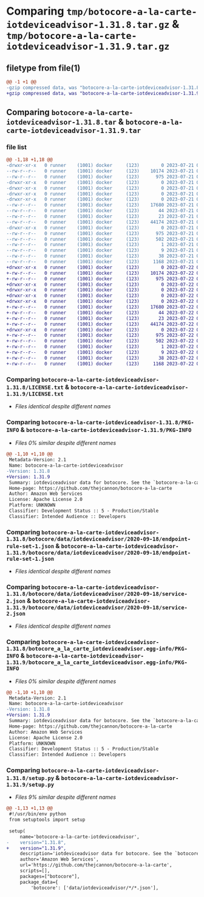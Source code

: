 # Comparing `tmp/botocore-a-la-carte-iotdeviceadvisor-1.31.8.tar.gz` & `tmp/botocore-a-la-carte-iotdeviceadvisor-1.31.9.tar.gz`

## filetype from file(1)

```diff
@@ -1 +1 @@
-gzip compressed data, was "botocore-a-la-carte-iotdeviceadvisor-1.31.8.tar", last modified: Fri Jul 21 01:21:30 2023, max compression
+gzip compressed data, was "botocore-a-la-carte-iotdeviceadvisor-1.31.9.tar", last modified: Sat Jul 22 01:20:32 2023, max compression
```

## Comparing `botocore-a-la-carte-iotdeviceadvisor-1.31.8.tar` & `botocore-a-la-carte-iotdeviceadvisor-1.31.9.tar`

### file list

```diff
@@ -1,18 +1,18 @@
-drwxr-xr-x   0 runner    (1001) docker     (123)        0 2023-07-21 01:21:30.287088 botocore-a-la-carte-iotdeviceadvisor-1.31.8/
--rw-r--r--   0 runner    (1001) docker     (123)    10174 2023-07-21 01:21:30.000000 botocore-a-la-carte-iotdeviceadvisor-1.31.8/LICENSE.txt
--rw-r--r--   0 runner    (1001) docker     (123)      975 2023-07-21 01:21:30.287088 botocore-a-la-carte-iotdeviceadvisor-1.31.8/PKG-INFO
-drwxr-xr-x   0 runner    (1001) docker     (123)        0 2023-07-21 01:21:30.287088 botocore-a-la-carte-iotdeviceadvisor-1.31.8/botocore/
-drwxr-xr-x   0 runner    (1001) docker     (123)        0 2023-07-21 01:21:30.287088 botocore-a-la-carte-iotdeviceadvisor-1.31.8/botocore/data/
-drwxr-xr-x   0 runner    (1001) docker     (123)        0 2023-07-21 01:21:30.287088 botocore-a-la-carte-iotdeviceadvisor-1.31.8/botocore/data/iotdeviceadvisor/
-drwxr-xr-x   0 runner    (1001) docker     (123)        0 2023-07-21 01:21:30.287088 botocore-a-la-carte-iotdeviceadvisor-1.31.8/botocore/data/iotdeviceadvisor/2020-09-18/
--rw-r--r--   0 runner    (1001) docker     (123)    17680 2023-07-21 01:21:06.000000 botocore-a-la-carte-iotdeviceadvisor-1.31.8/botocore/data/iotdeviceadvisor/2020-09-18/endpoint-rule-set-1.json
--rw-r--r--   0 runner    (1001) docker     (123)       44 2023-07-21 01:21:06.000000 botocore-a-la-carte-iotdeviceadvisor-1.31.8/botocore/data/iotdeviceadvisor/2020-09-18/examples-1.json
--rw-r--r--   0 runner    (1001) docker     (123)       23 2023-07-21 01:21:06.000000 botocore-a-la-carte-iotdeviceadvisor-1.31.8/botocore/data/iotdeviceadvisor/2020-09-18/paginators-1.json
--rw-r--r--   0 runner    (1001) docker     (123)    44174 2023-07-21 01:21:06.000000 botocore-a-la-carte-iotdeviceadvisor-1.31.8/botocore/data/iotdeviceadvisor/2020-09-18/service-2.json
-drwxr-xr-x   0 runner    (1001) docker     (123)        0 2023-07-21 01:21:30.287088 botocore-a-la-carte-iotdeviceadvisor-1.31.8/botocore_a_la_carte_iotdeviceadvisor.egg-info/
--rw-r--r--   0 runner    (1001) docker     (123)      975 2023-07-21 01:21:30.000000 botocore-a-la-carte-iotdeviceadvisor-1.31.8/botocore_a_la_carte_iotdeviceadvisor.egg-info/PKG-INFO
--rw-r--r--   0 runner    (1001) docker     (123)      502 2023-07-21 01:21:30.000000 botocore-a-la-carte-iotdeviceadvisor-1.31.8/botocore_a_la_carte_iotdeviceadvisor.egg-info/SOURCES.txt
--rw-r--r--   0 runner    (1001) docker     (123)        1 2023-07-21 01:21:30.000000 botocore-a-la-carte-iotdeviceadvisor-1.31.8/botocore_a_la_carte_iotdeviceadvisor.egg-info/dependency_links.txt
--rw-r--r--   0 runner    (1001) docker     (123)        9 2023-07-21 01:21:30.000000 botocore-a-la-carte-iotdeviceadvisor-1.31.8/botocore_a_la_carte_iotdeviceadvisor.egg-info/top_level.txt
--rw-r--r--   0 runner    (1001) docker     (123)       38 2023-07-21 01:21:30.287088 botocore-a-la-carte-iotdeviceadvisor-1.31.8/setup.cfg
--rw-r--r--   0 runner    (1001) docker     (123)     1168 2023-07-21 01:21:30.000000 botocore-a-la-carte-iotdeviceadvisor-1.31.8/setup.py
+drwxr-xr-x   0 runner    (1001) docker     (123)        0 2023-07-22 01:20:32.541036 botocore-a-la-carte-iotdeviceadvisor-1.31.9/
+-rw-r--r--   0 runner    (1001) docker     (123)    10174 2023-07-22 01:20:32.000000 botocore-a-la-carte-iotdeviceadvisor-1.31.9/LICENSE.txt
+-rw-r--r--   0 runner    (1001) docker     (123)      975 2023-07-22 01:20:32.541036 botocore-a-la-carte-iotdeviceadvisor-1.31.9/PKG-INFO
+drwxr-xr-x   0 runner    (1001) docker     (123)        0 2023-07-22 01:20:32.541036 botocore-a-la-carte-iotdeviceadvisor-1.31.9/botocore/
+drwxr-xr-x   0 runner    (1001) docker     (123)        0 2023-07-22 01:20:32.541036 botocore-a-la-carte-iotdeviceadvisor-1.31.9/botocore/data/
+drwxr-xr-x   0 runner    (1001) docker     (123)        0 2023-07-22 01:20:32.541036 botocore-a-la-carte-iotdeviceadvisor-1.31.9/botocore/data/iotdeviceadvisor/
+drwxr-xr-x   0 runner    (1001) docker     (123)        0 2023-07-22 01:20:32.541036 botocore-a-la-carte-iotdeviceadvisor-1.31.9/botocore/data/iotdeviceadvisor/2020-09-18/
+-rw-r--r--   0 runner    (1001) docker     (123)    17680 2023-07-22 01:20:09.000000 botocore-a-la-carte-iotdeviceadvisor-1.31.9/botocore/data/iotdeviceadvisor/2020-09-18/endpoint-rule-set-1.json
+-rw-r--r--   0 runner    (1001) docker     (123)       44 2023-07-22 01:20:09.000000 botocore-a-la-carte-iotdeviceadvisor-1.31.9/botocore/data/iotdeviceadvisor/2020-09-18/examples-1.json
+-rw-r--r--   0 runner    (1001) docker     (123)       23 2023-07-22 01:20:09.000000 botocore-a-la-carte-iotdeviceadvisor-1.31.9/botocore/data/iotdeviceadvisor/2020-09-18/paginators-1.json
+-rw-r--r--   0 runner    (1001) docker     (123)    44174 2023-07-22 01:20:09.000000 botocore-a-la-carte-iotdeviceadvisor-1.31.9/botocore/data/iotdeviceadvisor/2020-09-18/service-2.json
+drwxr-xr-x   0 runner    (1001) docker     (123)        0 2023-07-22 01:20:32.541036 botocore-a-la-carte-iotdeviceadvisor-1.31.9/botocore_a_la_carte_iotdeviceadvisor.egg-info/
+-rw-r--r--   0 runner    (1001) docker     (123)      975 2023-07-22 01:20:32.000000 botocore-a-la-carte-iotdeviceadvisor-1.31.9/botocore_a_la_carte_iotdeviceadvisor.egg-info/PKG-INFO
+-rw-r--r--   0 runner    (1001) docker     (123)      502 2023-07-22 01:20:32.000000 botocore-a-la-carte-iotdeviceadvisor-1.31.9/botocore_a_la_carte_iotdeviceadvisor.egg-info/SOURCES.txt
+-rw-r--r--   0 runner    (1001) docker     (123)        1 2023-07-22 01:20:32.000000 botocore-a-la-carte-iotdeviceadvisor-1.31.9/botocore_a_la_carte_iotdeviceadvisor.egg-info/dependency_links.txt
+-rw-r--r--   0 runner    (1001) docker     (123)        9 2023-07-22 01:20:32.000000 botocore-a-la-carte-iotdeviceadvisor-1.31.9/botocore_a_la_carte_iotdeviceadvisor.egg-info/top_level.txt
+-rw-r--r--   0 runner    (1001) docker     (123)       38 2023-07-22 01:20:32.541036 botocore-a-la-carte-iotdeviceadvisor-1.31.9/setup.cfg
+-rw-r--r--   0 runner    (1001) docker     (123)     1168 2023-07-22 01:20:32.000000 botocore-a-la-carte-iotdeviceadvisor-1.31.9/setup.py
```

### Comparing `botocore-a-la-carte-iotdeviceadvisor-1.31.8/LICENSE.txt` & `botocore-a-la-carte-iotdeviceadvisor-1.31.9/LICENSE.txt`

 * *Files identical despite different names*

### Comparing `botocore-a-la-carte-iotdeviceadvisor-1.31.8/PKG-INFO` & `botocore-a-la-carte-iotdeviceadvisor-1.31.9/PKG-INFO`

 * *Files 0% similar despite different names*

```diff
@@ -1,10 +1,10 @@
 Metadata-Version: 2.1
 Name: botocore-a-la-carte-iotdeviceadvisor
-Version: 1.31.8
+Version: 1.31.9
 Summary: iotdeviceadvisor data for botocore. See the `botocore-a-la-carte` package for more info.
 Home-page: https://github.com/thejcannon/botocore-a-la-carte
 Author: Amazon Web Services
 License: Apache License 2.0
 Platform: UNKNOWN
 Classifier: Development Status :: 5 - Production/Stable
 Classifier: Intended Audience :: Developers
```

### Comparing `botocore-a-la-carte-iotdeviceadvisor-1.31.8/botocore/data/iotdeviceadvisor/2020-09-18/endpoint-rule-set-1.json` & `botocore-a-la-carte-iotdeviceadvisor-1.31.9/botocore/data/iotdeviceadvisor/2020-09-18/endpoint-rule-set-1.json`

 * *Files identical despite different names*

### Comparing `botocore-a-la-carte-iotdeviceadvisor-1.31.8/botocore/data/iotdeviceadvisor/2020-09-18/service-2.json` & `botocore-a-la-carte-iotdeviceadvisor-1.31.9/botocore/data/iotdeviceadvisor/2020-09-18/service-2.json`

 * *Files identical despite different names*

### Comparing `botocore-a-la-carte-iotdeviceadvisor-1.31.8/botocore_a_la_carte_iotdeviceadvisor.egg-info/PKG-INFO` & `botocore-a-la-carte-iotdeviceadvisor-1.31.9/botocore_a_la_carte_iotdeviceadvisor.egg-info/PKG-INFO`

 * *Files 0% similar despite different names*

```diff
@@ -1,10 +1,10 @@
 Metadata-Version: 2.1
 Name: botocore-a-la-carte-iotdeviceadvisor
-Version: 1.31.8
+Version: 1.31.9
 Summary: iotdeviceadvisor data for botocore. See the `botocore-a-la-carte` package for more info.
 Home-page: https://github.com/thejcannon/botocore-a-la-carte
 Author: Amazon Web Services
 License: Apache License 2.0
 Platform: UNKNOWN
 Classifier: Development Status :: 5 - Production/Stable
 Classifier: Intended Audience :: Developers
```

### Comparing `botocore-a-la-carte-iotdeviceadvisor-1.31.8/setup.py` & `botocore-a-la-carte-iotdeviceadvisor-1.31.9/setup.py`

 * *Files 9% similar despite different names*

```diff
@@ -1,13 +1,13 @@
 #!/usr/bin/env python
 from setuptools import setup
 
 setup(
     name='botocore-a-la-carte-iotdeviceadvisor',
-    version="1.31.8",
+    version="1.31.9",
     description='iotdeviceadvisor data for botocore. See the `botocore-a-la-carte` package for more info.',
     author='Amazon Web Services',
     url='https://github.com/thejcannon/botocore-a-la-carte',
     scripts=[],
     packages=["botocore"],
     package_data={
         'botocore': ['data/iotdeviceadvisor/*/*.json'],
```

